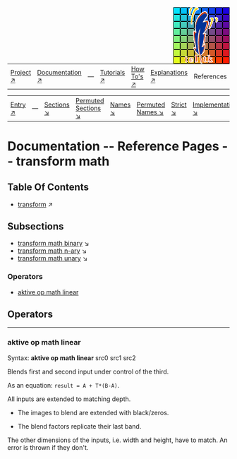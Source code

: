 <img src='../assets/aktive-logo-128.png' style='float:right;'>

||||||||
|---|---|---|---|---|---|---|
|[Project ↗](../../README.md)|[Documentation ↗](../index.md)|&mdash;|[Tutorials ↗](../tutorials.md)|[How To's ↗](../howtos.md)|[Explanations ↗](../explanations.md)|References|

|||||||||
|---|---|---|---|---|---|---|---|
|[Entry ↗](index.md)|&mdash;|[Sections ↘](bysection.md)|[Permuted Sections ↘](bypsection.md)|[Names ↘](byname.md)|[Permuted Names ↘](bypname.md)|[Strict ↘](strict.md)|[Implementations ↘](bylang.md)|

# Documentation -- Reference Pages -- transform math

## Table Of Contents

  - [transform](transform.md) ↗


## Subsections


 - [transform math binary](transform_math_binary.md) ↘
 - [transform math n-ary](transform_math_nary.md) ↘
 - [transform math unary](transform_math_unary.md) ↘

### Operators

 - [aktive op math linear](#op_math_linear)

## Operators

---
### <a name='op_math_linear'></a> aktive op math linear

Syntax: __aktive op math linear__ src0 src1 src2

Blends first and second input under control of the third.

As an equation: `result = A + T*(B-A)`.

All inputs are extended to matching depth.

- The images to blend are extended with black/zeros.

- The blend factors replicate their last band.

The other dimensions of the inputs, i.e. width and height, have to match. An error is thrown if they don't.


